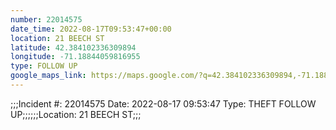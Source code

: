 ```yaml
---
number: 22014575
date_time: 2022-08-17T09:53:47+00:00
location: 21 BEECH ST
latitude: 42.384102336309894
longitude: -71.18844059816955
type: FOLLOW UP
google_maps_link: https://maps.google.com/?q=42.384102336309894,-71.18844059816955
---
```


;;;Incident #: 22014575   Date: 2022-08-17 09:53:47    Type: THEFT FOLLOW UP;;;;;;Location: 21 BEECH ST;;;
